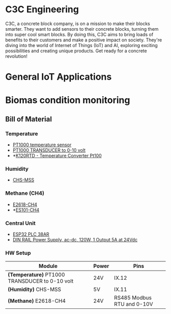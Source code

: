 # C3C Engineering

C3C, a concrete block company, is on a mission to make their blocks smarter. They want to add sensors to their concrete blocks, turning them into super cool smart blocks. By doing this, C3C aims to bring loads of benefits to their customers and make a positive impact on society. They're diving into the world of Internet of Things (IoT) and AI, exploring exciting possibilities and creating unique products. Get ready for a concrete revolution!

# General IoT Applications 

# Biomas condition monitoring

## Bill of Material

### Temperature
- [PT1000 temperature sensor](https://www.energibutiken.se/en/pt1000-sensors/215-pt1000-high-temp-sensor-6x50mm-3-meter-02045.html)
- [PT1000 TRANSDUCER to 0-10 volt
](https://www.energibutiken.se/en/measuring-transducers/235-matvardesomvandlare-pt1000-till-0-10-volt-06001.html)
- *[K120RTD - Temperature Converter Pt100](https://www.elfa.se/en/temperature-converter-pt100-ni100-200-650-seneca-k120rtd/p/30074420?ext_cid=shgooaqsesv-Shopping-PerformanceMax-CSS&&cq_src=google_ads&cq_cmp=18208288444&cq_con=&cq_term=&cq_med=pla&cq_plac=&cq_net=x&cq_pos=&cq_plt=gp&gclid=Cj0KCQjwnrmlBhDHARIsADJ5b_ldCyYDTifrTHSV_9PPrfXAJcUq57Rhh7RKIH8GwOLTIgl0vjd82d0aAug0EALw_wcB&gclsrc=aw.ds)

### Humidity
- [CHS-MSS](https://www.mouser.se/ProductDetail/TDK/CHS-MSS?qs=sGAEpiMZZMv1xWCHBjbGeekHTbfHXJe2RWHy44mjJ48%3D)

### Methane (CH4)
- [E2618-CH4](https://www.evikon.eu/en/evikon-mci-m-1/methane-transmitter-e2618-ch4-p-439)
- *[ES101-CH4](https://www.womaster.eu/products_detail_Smart-City-%EF%BC%86-Industrial-IoT_IoT-Environmental-%7C-Water-%7C-Parking-%7C-Waste-Bin-Sensors_ES101CH4.htm)

### Central Unit
- [ESP32 PLC 38AR](https://www.industrialshields.com/shop/034001000700-esp32-plc-38ar-2910?product=product.template%282910%2C%29#attr=1441,29,2241,2242,3728,2243,3805)
- [DIN RAIL Power Supply, ac-dc, 120W, 1 Output 5A at 24Vdc](https://www.industrialshields.com/shop/is-ac24vdc5adin-din-rail-power-supply-ac-dc-120w-1-output-5a-at-24vdc-689?search=DIN+Rail+Power+Supply&order=name+asc#attr=3648)


### HW Setup

| Module | Power | Pins |
| -------- | -------- | -------- |
| **(Temperature)** PT1000 TRANSDUCER to 0-10 volt     | 24V     | IX.12     |
| **(Humidity)** CHS-MSS                               | 5V      | IX.11     |
| **(Methane)** E2618-CH4                              | 24V     | RS485 Modbus RTU and 0-10V    |
